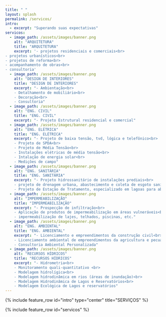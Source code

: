 ```yaml
---
title: " "
layout: splash
permalink: /servicos/
intro:
  - excerpt: "Superando suas expectativas"
servicos:
  - image_path: /assets/images/banner.png
    alt: "ARQUITETURA"
    title: "ARQUITETURA"
    excerpt: '- projetos residenciais e comerciais<br>
- projetos urbanísticos<br>
- projetos de reforma<br>
- acompanhamento de obras<br>
- consultoria'
  - image_path: /assets/images/banner.png
    alt: "DESIGN DE INTERIORES"
    title: "DESIGN DE INTERIORES"
    excerpt: "- Ambientação<br>
    - Detalhamento de mobiliário<br>
    - Decoração<br>
    - Consultoria"
  - image_path: /assets/images/banner.png
    alt: "ENG. CIVIL"
    title: "ENG. CIVIL"
    excerpt: "- Projeto Estrutural residencial e comercial"
  - image_path: /assets/images/banner.png
    alt: "ENG. ELÉTRICA"
    title: "ENG. ELÉTRICA"
    excerpt: "- Projeto de baixa tensão, tvd, lógica e telefônico<br>
    - Projeto de SPDA<br>
    - Projeto de Média Tensão<br>
    - Instalações elétricas de média tensão<br>
    - Intalação de energia solar<br>
    - Medições de campo"
  - image_path: /assets/images/banner.png
    alt: "ENG. SANITÁRIA"
    title: "ENG. SANITÁRIA"
    excerpt: "- Projeto hidrossanitário de instalações prediais<br>
    - projeto de drenagem urbana, abastecimento e coleta de esgoto sanitário<br>
    - Projeto de Estação de Tratamento, especializado em lagoas para abatedouros"
  - image_path: /assets/images/banner.png
    alt: "IMPERMEABILIZAÇÃO"
    title: "IMPERMEABILIZAÇÃO"
    excerpt: "- Prospecção de infiltração<br>
    - Aplicação de produtos de impermeabilização em áreas vulneráveis<br>
    - impermeabilização de lajes, telhados, piscinas, etc."
  - image_path: /assets/images/banner.png
    alt: "ENG. AMBIENTAL"
    title: "ENG. AMBIENTAL"
    excerpt: "- Licenciamento e empreendimentos da construção civil<br>
    - Licenciamento ambiental de empreendimentos da agricultura e pecuária<br>
    - Consultoria Ambiental Personalizada"
  - image_path: /assets/images/banner.png
    alt: "RECURSOS HÍDRICOS"
    title: "RECURSOS HÍDRICOS"
    excerpt: "- Hidrometria<br>
    - Monitoramento quali-quantitativo <br>
    - Modelagem hidrolígica<br>
    - Modelagem hidrodinâmica em rios (áreas de inundação)<br>
    - Modelagem Hidrodinâmica de Lagos e Reservatórios<br>
    - Modelagem Ecológica de Lagos e reservatórios"
---
```


{% include feature_row id="intro" type="center" title="SERVIÇOS" %}

{% include feature_row id="servicos" %}
